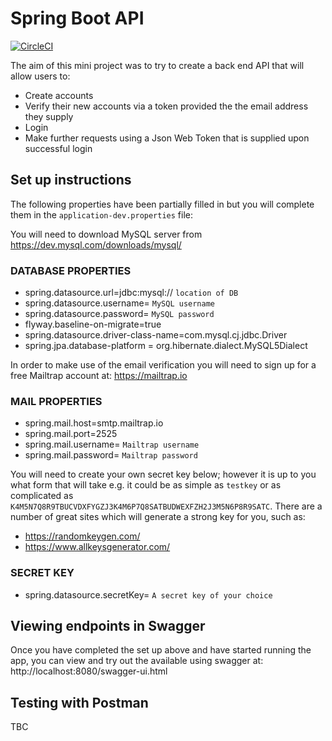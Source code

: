 # Spring Boot API

[![CircleCI](https://circleci.com/gh/Ajay233/stand_alone_api.svg?style=svg)](https://circleci.com/gh/Ajay233/stand_alone_api)

The aim of this mini project was to try to create a back end API that will allow users to:
 - Create accounts
 - Verify their new accounts via a token provided the the email address they supply
 - Login
 - Make further requests using a Json Web Token that is supplied upon successful login


## Set up instructions

The following properties have been partially filled in but you will complete them in the `application-dev.properties` file:

You will need to download MySQL server from https://dev.mysql.com/downloads/mysql/

### DATABASE PROPERTIES
- spring.datasource.url=jdbc:mysql:// `location of DB`
- spring.datasource.username= `MySQL username`
- spring.datasource.password= `MySQL password`
- flyway.baseline-on-migrate=true
- spring.datasource.driver-class-name=com.mysql.cj.jdbc.Driver
- spring.jpa.database-platform = org.hibernate.dialect.MySQL5Dialect

In order to make use of the email verification you will need to sign up for a free Mailtrap account at: https://mailtrap.io

### MAIL PROPERTIES
- spring.mail.host=smtp.mailtrap.io
- spring.mail.port=2525
- spring.mail.username= `Mailtrap username`
- spring.mail.password= `Mailtrap password`

You will need to create your own secret key below; however it is up to you what form that will take e.g. it could be as
simple as `testkey` or as complicated as `K4M5N7Q8R9TBUCVDXFYGZJ3K4M6P7Q8SATBUDWEXFZH2J3M5N6P8R9SATC`.  There are a
number of great sites which will generate a strong key for you, such as:
- https://randomkeygen.com/
- https://www.allkeysgenerator.com/

### SECRET KEY
- spring.datasource.secretKey= `A secret key of your choice`


## Viewing endpoints in Swagger

Once you have completed the set up above and have started running the app, you can view and try out the available using
swagger at: http://localhost:8080/swagger-ui.html


## Testing with Postman
TBC

